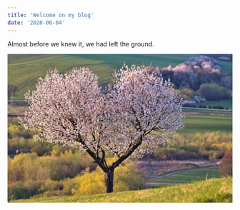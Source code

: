 ```yaml
---
title: 'Welcome on my blog'
date: '2020-06-04'
---
```


Almost before we knew it, we had left the ground.

![Tree](./images/tree.jpg)
